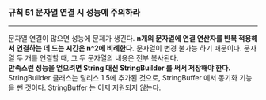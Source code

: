 ### 규칙 51 문자열 연결 시 성능에 주의하라
***

문자열 연결이 많으면 성능에 문제가 생긴다. **n개의 문자열에 연결 연산자를 반복 적용해서 연결하는 데 드는 시간은 n^2에 비례한다.** 문자열이 변경 불가능 하기 때문이다. 문자열 두 개를 연결할 때, 그 두 문자열의 내용은 전부 복사된다.<br>
**만족스런 성능을 얻으려면 String 대신 StringBuilder 를 써서 저장해야 한다.** StringBuilder 클래스는 릴리스 1.5에 추가된 것으로, StringBuffer 에서 동기화 기능을 뺀 것이다. StringBuffer 는 이제 지원되지 않는다.<br>
```java
